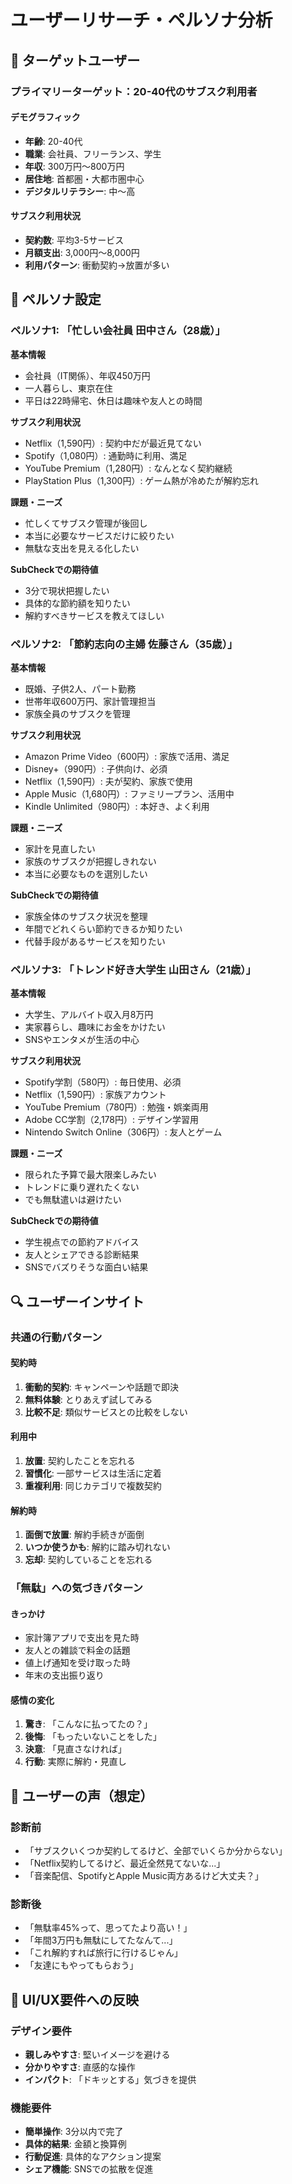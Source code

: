 # ユーザーリサーチ・ペルソナ分析

## 🎯 ターゲットユーザー

### プライマリーターゲット：20-40代のサブスク利用者

#### デモグラフィック
- **年齢**: 20-40代
- **職業**: 会社員、フリーランス、学生
- **年収**: 300万円〜800万円
- **居住地**: 首都圏・大都市圏中心
- **デジタルリテラシー**: 中〜高

#### サブスク利用状況
- **契約数**: 平均3-5サービス
- **月額支出**: 3,000円〜8,000円
- **利用パターン**: 衝動契約→放置が多い

## 👥 ペルソナ設定

### ペルソナ1: 「忙しい会社員 田中さん（28歳）」

**基本情報**
- 会社員（IT関係）、年収450万円
- 一人暮らし、東京在住
- 平日は22時帰宅、休日は趣味や友人との時間

**サブスク利用状況**
- Netflix（1,590円）: 契約中だが最近見てない
- Spotify（1,080円）: 通勤時に利用、満足
- YouTube Premium（1,280円）: なんとなく契約継続
- PlayStation Plus（1,300円）: ゲーム熱が冷めたが解約忘れ

**課題・ニーズ**
- 忙しくてサブスク管理が後回し
- 本当に必要なサービスだけに絞りたい
- 無駄な支出を見える化したい

**SubCheckでの期待値**
- 3分で現状把握したい
- 具体的な節約額を知りたい
- 解約すべきサービスを教えてほしい

### ペルソナ2: 「節約志向の主婦 佐藤さん（35歳）」

**基本情報**
- 既婚、子供2人、パート勤務
- 世帯年収600万円、家計管理担当
- 家族全員のサブスクを管理

**サブスク利用状況**
- Amazon Prime Video（600円）: 家族で活用、満足
- Disney+（990円）: 子供向け、必須
- Netflix（1,590円）: 夫が契約、家族で使用
- Apple Music（1,680円）: ファミリープラン、活用中
- Kindle Unlimited（980円）: 本好き、よく利用

**課題・ニーズ**
- 家計を見直したい
- 家族のサブスクが把握しきれない
- 本当に必要なものを選別したい

**SubCheckでの期待値**
- 家族全体のサブスク状況を整理
- 年間でどれくらい節約できるか知りたい
- 代替手段があるサービスを知りたい

### ペルソナ3: 「トレンド好き大学生 山田さん（21歳）」

**基本情報**
- 大学生、アルバイト収入月8万円
- 実家暮らし、趣味にお金をかけたい
- SNSやエンタメが生活の中心

**サブスク利用状況**
- Spotify学割（580円）: 毎日使用、必須
- Netflix（1,590円）: 家族アカウント
- YouTube Premium（780円）: 勉強・娯楽両用
- Adobe CC学割（2,178円）: デザイン学習用
- Nintendo Switch Online（306円）: 友人とゲーム

**課題・ニーズ**
- 限られた予算で最大限楽しみたい
- トレンドに乗り遅れたくない
- でも無駄遣いは避けたい

**SubCheckでの期待値**
- 学生視点での節約アドバイス
- 友人とシェアできる診断結果
- SNSでバズりそうな面白い結果

## 🔍 ユーザーインサイト

### 共通の行動パターン

#### 契約時
1. **衝動的契約**: キャンペーンや話題で即決
2. **無料体験**: とりあえず試してみる
3. **比較不足**: 類似サービスとの比較をしない

#### 利用中
1. **放置**: 契約したことを忘れる
2. **習慣化**: 一部サービスは生活に定着
3. **重複利用**: 同じカテゴリで複数契約

#### 解約時
1. **面倒で放置**: 解約手続きが面倒
2. **いつか使うかも**: 解約に踏み切れない
3. **忘却**: 契約していることを忘れる

### 「無駄」への気づきパターン

#### きっかけ
- 家計簿アプリで支出を見た時
- 友人との雑談で料金の話題
- 値上げ通知を受け取った時
- 年末の支出振り返り

#### 感情の変化
1. **驚き**: 「こんなに払ってたの？」
2. **後悔**: 「もったいないことをした」
3. **決意**: 「見直さなければ」
4. **行動**: 実際に解約・見直し

## 💬 ユーザーの声（想定）

### 診断前
- 「サブスクいくつか契約してるけど、全部でいくらか分からない」
- 「Netflix契約してるけど、最近全然見てないな...」
- 「音楽配信、SpotifyとApple Music両方あるけど大丈夫？」

### 診断後
- 「無駄率45%って、思ってたより高い！」
- 「年間3万円も無駄にしてたなんて...」
- 「これ解約すれば旅行に行けるじゃん」
- 「友達にもやってもらおう」

## 🎨 UI/UX要件への反映

### デザイン要件
- **親しみやすさ**: 堅いイメージを避ける
- **分かりやすさ**: 直感的な操作
- **インパクト**: 「ドキッとする」気づきを提供

### 機能要件
- **簡単操作**: 3分以内で完了
- **具体的結果**: 金額と換算例
- **行動促進**: 具体的なアクション提案
- **シェア機能**: SNSでの拡散を促進